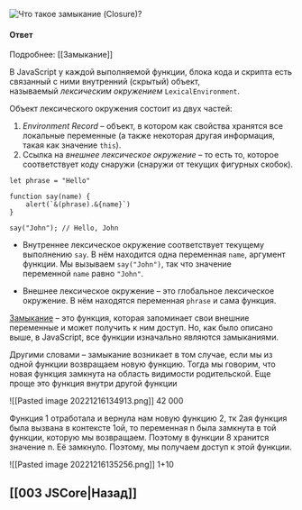 ![Что такое замыкание (Closure)?](https://youtu.be/kx3dR6ztICU?t=284)

#### Ответ

Подробнее: [[Замыкание]]

В JavaScript у каждой выполняемой функции, блока кода и скрипта есть связанный с ними внутренний (скрытый) объект, называемый _лексическим окружением_ `LexicalEnvironment`.

Объект лексического окружения состоит из двух частей:
1.  _Environment Record_ – объект, в котором как свойства хранятся все локальные переменные (а также некоторая другая информация, такая как значение `this`).
2.  Ссылка на _внешнее лексическое окружение_ – то есть то, которое соответствует коду снаружи (снаружи от текущих фигурных скобок).

~~~
let phrase = "Hello"

function say(name) {
	alert(`&(phrase).&{name}`)
}

say("John"); // Hello, John
~~~

* Внутреннее лексическое окружение соответствует текущему выполнению `say`.
    В нём находится одна переменная `name`, аргумент функции. Мы вызываем `say("John")`, так что значение переменной `name` равно `"John"`.
-   Внешнее лексическое окружение – это глобальное лексическое окружение.
    В нём находятся переменная `phrase` и сама функция.

[Замыкание](https://ru.wikipedia.org/wiki/%D0%97%D0%B0%D0%BC%D1%8B%D0%BA%D0%B0%D0%BD%D0%B8%D0%B5_(%D0%BF%D1%80%D0%BE%D0%B3%D1%80%D0%B0%D0%BC%D0%BC%D0%B8%D1%80%D0%BE%D0%B2%D0%B0%D0%BD%D0%B8%D0%B5)) – это функция, которая запоминает свои внешние переменные и может получить к ним доступ. Но, как было описано выше, в JavaScript, все функции изначально являются замыканиями.

Другими словами – замыкание возникает в том случае, если мы из одной функции возвращаем новую функцию. Тогда мы говорим, что новая функция замкнута на область видимости родительской.
		Еще проще это функция внутри другой функции

![[Pasted image 20221216134913.png]]
42 000

Функция 1 отработала и вернула нам новую функцию 2, тк 2ая функция была вызвана в контексте 1ой, то переменная n была замкнута в той функции, которую мы возвращаем.
Поэтому в функции 8 хранится значение n. Её замкнуло. Поэтому, мы получаем доступ к этой функции.

![[Pasted image 20221216135256.png]]
1+10

## [[003 JSCore|Назад]]